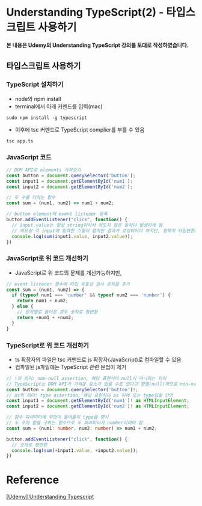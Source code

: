 # Understanding TypeScript(2) - 타입스크립트 사용하기

**본 내용은 Udemy의 Understanding TypeScript 강의를 토대로 작성하였습니다.**



## 타입스크립트 사용하기

### TypeScript 설치하기

* node와 npm install
* terminal에서 아래 커멘드를 입력(mac)

```shell
sudo npm install -g typescript
```

* 이후에 tsc 커멘드로 TypeScript complier를 부를 수 있음

```shell
tsc app.ts
```





### JavaScript 코드

```JavaScript
// DOM API로 elements 가져오기
const button = document.querySelector('button');
const input1 = document.getElementById('num1');
const input2 = document.getElementById('num2');

// 두 수를 더하는 함수
const sum = (num1, num2) => num1 + num2;

// button element에 event listener 등록
button.addEventListener("click", function() {
  // input.value는 항상 string이어서 의도치 않은 동작이 발생하게 됨
  // 의도상 각 input에 입력한 수들이 합쳐진 결과가 로깅되어야 하지만, 암묵적 타입변환으로 인해 각 수를 문자열 취급하여 이어붙인 새로운 문자열이 로깅될 것
  console.log(sum(input1.value, input2.value));
})
```



### JavaScript로 위 코드 개선하기

* JavaScript로 위 코드의 문제를 개선가능하지만, 

```JavaScript
// event listener 함수에 타입 유효성 검사 로직을 추가
const sum = (num1, num2) => {
  if (typeof num1 === 'number' && typeof num2 === 'number') {
    return num1 + num2;
  } else {
    // 문자열로 들어온 경우 숫자로 형변환
    return +num1 + +num2;
  }
}
```



### TypeScript로 위 코드 개선하기

* ts 확장자의 파일은 tsc 커맨드로 js 확장자(JavaScript)로 컴파일할 수 있음
* 컴파일된 js파일에는 TypeScript 관련 문법이 제거

```TypeScript
// !의 의미: non-null assertion, 해당 표현식이 null이 아니라는 의미
// TypeScript는 DOM API가 가져온 요소가 없을 수도 있다고 판별(null)하므로 non-null assertion으로 해당 요소가 반드시 들어온다고 명시해야 함
const button = document.querySelector('button')!;
// as의 의미: type assertion, 해당 표현식이 as 뒤에 오는 type임을 단언
const input1 = document.getElementById('num1')! as HTMLInputElement;
const input2 = document.getElementById('num2')! as HTMLInputElement;

// 함수 파라미터에 무엇이 들어올지 type을 명시
// 두 수의 합을 구하는 함수므로 두 파라미터가 number이어야 함
const sum = (num1: number, num2: number) => num1 + num2;

button.addEventListener("click", function() {
  // 숫자로 형변환
  console.log(sum(+input1.value, +input2.value));
})
```



# Reference

[[Udemy] Understanding Typescript](https://www.udemy.com/course/understanding-typescript/)

